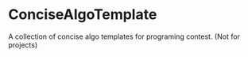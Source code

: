 # ConciseAlgoTemplate
A collection of concise algo templates for programing contest. (Not for projects)
